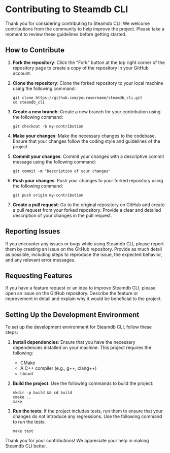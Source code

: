 # Contributing to Steamdb CLI

Thank you for considering contributing to Steamdb CLI! We welcome contributions from the community to help improve the project. Please take a moment to review these guidelines before getting started.

## How to Contribute

1. **Fork the repository**: Click the "Fork" button at the top right corner of the repository page to create a copy of the repository in your GitHub account.

2. **Clone the repository**: Clone the forked repository to your local machine using the following command:
   ```
   git clone https://github.com/yourusername/steamdb_cli.git
   cd steamdb_cli
   ```

3. **Create a new branch**: Create a new branch for your contribution using the following command:
   ```
   git checkout -b my-contribution
   ```

4. **Make your changes**: Make the necessary changes to the codebase. Ensure that your changes follow the coding style and guidelines of the project.

5. **Commit your changes**: Commit your changes with a descriptive commit message using the following command:
   ```
   git commit -m "Description of your changes"
   ```

6. **Push your changes**: Push your changes to your forked repository using the following command:
   ```
   git push origin my-contribution
   ```

7. **Create a pull request**: Go to the original repository on GitHub and create a pull request from your forked repository. Provide a clear and detailed description of your changes in the pull request.

## Reporting Issues

If you encounter any issues or bugs while using Steamdb CLI, please report them by creating an issue on the GitHub repository. Provide as much detail as possible, including steps to reproduce the issue, the expected behavior, and any relevant error messages.

## Requesting Features

If you have a feature request or an idea to improve Steamdb CLI, please open an issue on the GitHub repository. Describe the feature or improvement in detail and explain why it would be beneficial to the project.

## Setting Up the Development Environment

To set up the development environment for Steamdb CLI, follow these steps:

1. **Install dependencies**: Ensure that you have the necessary dependencies installed on your machine. This project requires the following:
   - CMake
   - A C++ compiler (e.g., g++, clang++)
   - libcurl

2. **Build the project**: Use the following commands to build the project:
   ```
   mkdir -p build && cd build
   cmake ..
   make
   ```

3. **Run the tests**: If the project includes tests, run them to ensure that your changes do not introduce any regressions. Use the following command to run the tests:
   ```
   make test
   ```

Thank you for your contributions! We appreciate your help in making Steamdb CLI better.
